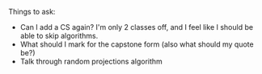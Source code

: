 Things to ask:

- Can I add a CS again? I'm only 2 classes off, and I feel like I should be able to skip algorithms. 
- What should I mark for the capstone form (also what should my quote be?)
- Talk through random projections algorithm


